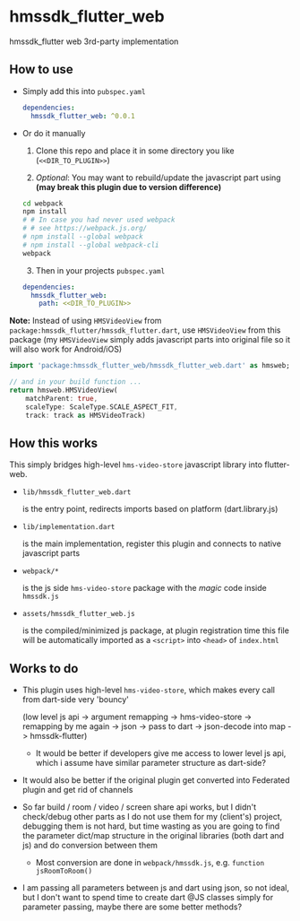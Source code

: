# hmssdk_flutter_web

hmssdk_flutter web 3rd-party implementation

## How to use
- Simply add this into `pubspec.yaml`
  
  ```yaml
  dependencies:
    hmssdk_flutter_web: ^0.0.1
  ```

- Or do it manually

  1. Clone this repo and place it in some directory you like (`<<DIR_TO_PLUGIN>>`)

  2. *Optional*: You may want to rebuild/update the javascript part using **(may break this plugin due to version difference)**
    ```bash
    cd webpack
    npm install
    # # In case you had never used webpack
    # # see https://webpack.js.org/
    # npm install --global webpack
    # npm install --global webpack-cli
    webpack
    ```

  3. Then in your projects `pubspec.yaml`

    ```yaml
    dependencies:
      hmssdk_flutter_web:
        path: <<DIR_TO_PLUGIN>>
    ```

**Note:** Instead of using `HMSVideoView` from `package:hmssdk_flutter/hmssdk_flutter.dart`, use `HMSVideoView` from this package (my `HMSVideoView` simply adds javascript parts into original file so it will also work for Android/iOS)
  ```dart
  import 'package:hmssdk_flutter_web/hmssdk_flutter_web.dart' as hmsweb;

  // and in your build function ...
  return hmsweb.HMSVideoView(
      matchParent: true,
      scaleType: ScaleType.SCALE_ASPECT_FIT,
      track: track as HMSVideoTrack)

  ```

## How this works

This simply bridges high-level `hms-video-store` javascript library into flutter-web.

- `lib/hmssdk_flutter_web.dart`
  
  is the entry point, redirects imports based on platform (dart.library.js)
- `lib/implementation.dart`
  
  is the main implementation, register this plugin and connects to native javascript parts
- `webpack/*` 
  
  is the js side `hms-video-store` package with the *magic* code inside `hmssdk.js`
- `assets/hmssdk_flutter_web.js`
  
  is the compiled/minimized js package, at plugin registration time this file will be automatically imported as a `<script>` into `<head>` of `index.html`

## Works to do
- This plugin uses high-level `hms-video-store`, which makes every call from dart-side very 'bouncy' 
  
  (low level js api -> argument remapping -> hms-video-store -> remapping by me again -> json -> pass to dart -> json-decode into map -> hmssdk-flutter)
  
  - It would be better if developers give me access to lower level js api, which i assume have similar parameter structure as dart-side?

- It would also be better if the original plugin get converted into Federated plugin and get rid of channels

- So far build / room / video / screen share api works, but I didn't check/debug other parts as I do not use them for my (client's) project, debugging them is not hard, but time wasting as you are going to find the parameter dict/map structure in the original libraries (both dart and js) and do conversion between them

  - Most conversion are done in `webpack/hmssdk.js`, e.g. `function jsRoomToRoom()`

- I am passing all parameters between js and dart using json, so not ideal, but I don't want to spend time to create dart @JS classes simply for parameter passing, maybe there are some better methods?
